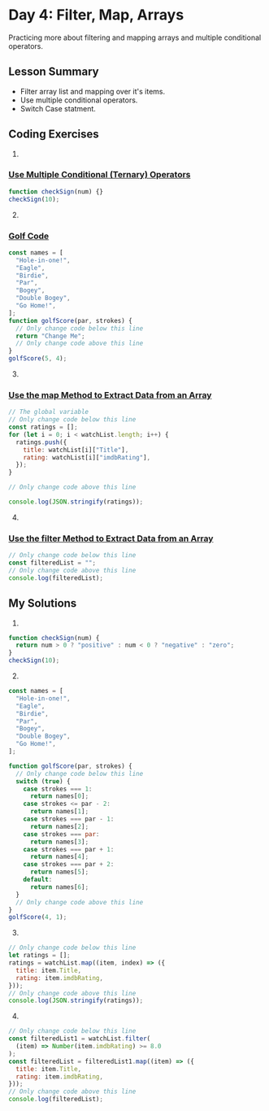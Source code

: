 # Day 4: Filter, Map, Arrays

Practicing more about filtering and mapping arrays and multiple conditional operators.

## Lesson Summary

- Filter array list and mapping over it's items.
- Use multiple conditional operators.
- Switch Case statment.

## Coding Exercises

1.

### [Use Multiple Conditional (Ternary) Operators](https://www.freecodecamp.org/learn/javascript-algorithms-and-data-structures/basic-javascript/use-multiple-conditional-ternary-operators)

```javascript
function checkSign(num) {}
checkSign(10);
```

2.

### [Golf Code](https://www.freecodecamp.org/learn/javascript-algorithms-and-data-structures/basic-javascript/golf-code)

```javascript
const names = [
  "Hole-in-one!",
  "Eagle",
  "Birdie",
  "Par",
  "Bogey",
  "Double Bogey",
  "Go Home!",
];
function golfScore(par, strokes) {
  // Only change code below this line
  return "Change Me";
  // Only change code above this line
}
golfScore(5, 4);
```

3.

### [Use the map Method to Extract Data from an Array](https://www.freecodecamp.org/learn/javascript-algorithms-and-data-structures/functional-programming/use-the-map-method-to-extract-data-from-an-array)

```javascript
// The global variable
// Only change code below this line
const ratings = [];
for (let i = 0; i < watchList.length; i++) {
  ratings.push({
    title: watchList[i]["Title"],
    rating: watchList[i]["imdbRating"],
  });
}

// Only change code above this line

console.log(JSON.stringify(ratings));
```

4.

### [Use the filter Method to Extract Data from an Array](https://www.freecodecamp.org/learn/javascript-algorithms-and-data-structures/functional-programming/use-the-filter-method-to-extract-data-from-an-array)

```javascript
// Only change code below this line
const filteredList = "";
// Only change code above this line
console.log(filteredList);
```

## My Solutions

1.

```javascript
function checkSign(num) {
  return num > 0 ? "positive" : num < 0 ? "negative" : "zero";
}
checkSign(10);
```

2.

```javascript
const names = [
  "Hole-in-one!",
  "Eagle",
  "Birdie",
  "Par",
  "Bogey",
  "Double Bogey",
  "Go Home!",
];

function golfScore(par, strokes) {
  // Only change code below this line
  switch (true) {
    case strokes === 1:
      return names[0];
    case strokes <= par - 2:
      return names[1];
    case strokes === par - 1:
      return names[2];
    case strokes === par:
      return names[3];
    case strokes === par + 1:
      return names[4];
    case strokes === par + 2:
      return names[5];
    default:
      return names[6];
  }
  // Only change code above this line
}
golfScore(4, 1);
```

3.

```javascript
// Only change code below this line
let ratings = [];
ratings = watchList.map((item, index) => ({
  title: item.Title,
  rating: item.imdbRating,
}));
// Only change code above this line
console.log(JSON.stringify(ratings));
```

4.

```javascript
// Only change code below this line
const filteredList1 = watchList.filter(
  (item) => Number(item.imdbRating) >= 8.0
);
const filteredList = filteredList1.map((item) => ({
  title: item.Title,
  rating: item.imdbRating,
}));
// Only change code above this line
console.log(filteredList);
```
